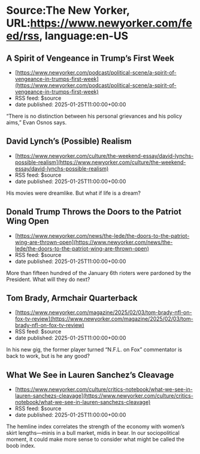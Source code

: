 # Source:The New Yorker, URL:https://www.newyorker.com/feed/rss, language:en-US

## A Spirit of Vengeance in Trump’s First Week
 - [https://www.newyorker.com/podcast/political-scene/a-spirit-of-vengeance-in-trumps-first-week](https://www.newyorker.com/podcast/political-scene/a-spirit-of-vengeance-in-trumps-first-week)
 - RSS feed: $source
 - date published: 2025-01-25T11:00:00+00:00

“There is no distinction between his personal grievances and his policy aims,” Evan Osnos says.

## David Lynch’s (Possible) Realism
 - [https://www.newyorker.com/culture/the-weekend-essay/david-lynchs-possible-realism](https://www.newyorker.com/culture/the-weekend-essay/david-lynchs-possible-realism)
 - RSS feed: $source
 - date published: 2025-01-25T11:00:00+00:00

His movies were dreamlike. But what if life is a dream?

## Donald Trump Throws the Doors to the Patriot Wing Open
 - [https://www.newyorker.com/news/the-lede/the-doors-to-the-patriot-wing-are-thrown-open](https://www.newyorker.com/news/the-lede/the-doors-to-the-patriot-wing-are-thrown-open)
 - RSS feed: $source
 - date published: 2025-01-25T11:00:00+00:00

More than fifteen hundred of the January 6th rioters were pardoned by the President. What will they do next?

## Tom Brady, Armchair Quarterback
 - [https://www.newyorker.com/magazine/2025/02/03/tom-brady-nfl-on-fox-tv-review](https://www.newyorker.com/magazine/2025/02/03/tom-brady-nfl-on-fox-tv-review)
 - RSS feed: $source
 - date published: 2025-01-25T11:00:00+00:00

In his new gig, the former player turned “N.F.L. on Fox” commentator is back to work, but is he any good?

## What We See in Lauren Sanchez’s Cleavage
 - [https://www.newyorker.com/culture/critics-notebook/what-we-see-in-lauren-sanchezs-cleavage](https://www.newyorker.com/culture/critics-notebook/what-we-see-in-lauren-sanchezs-cleavage)
 - RSS feed: $source
 - date published: 2025-01-25T11:00:00+00:00

The hemline index correlates the strength of the economy with women’s skirt lengths—minis in a bull market, midis in bear. In our sociopolitical moment, it could make more sense to consider what might be called the boob index.

